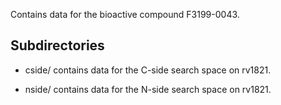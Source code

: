 Contains data for the bioactive compound F3199-0043.

## Subdirectories

- cside/ contains data for the C-side search space on rv1821.

- nside/ contains data for the N-side search space on rv1821.

